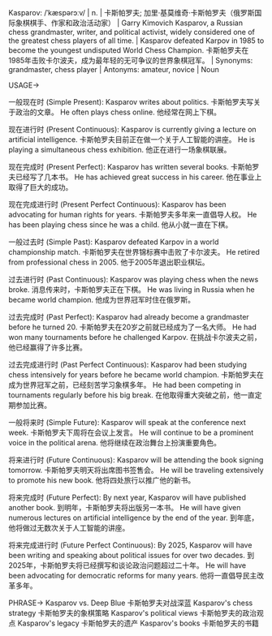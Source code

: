 Kasparov: /ˈkæspərɔːv/ | n. | 卡斯帕罗夫; 加里·基莫维奇·卡斯帕罗夫（俄罗斯国际象棋棋手、作家和政治活动家） | Garry Kimovich Kasparov, a Russian chess grandmaster, writer, and political activist, widely considered one of the greatest chess players of all time. |  Kasparov defeated Karpov in 1985 to become the youngest undisputed World Chess Champion. 卡斯帕罗夫在1985年击败卡尔波夫，成为最年轻的无可争议的世界象棋冠军。 | Synonyms: grandmaster, chess player | Antonyms: amateur, novice | Noun

USAGE->

一般现在时 (Simple Present):
Kasparov writes about politics.  卡斯帕罗夫写关于政治的文章。
He often plays chess online. 他经常在网上下棋。

现在进行时 (Present Continuous):
Kasparov is currently giving a lecture on artificial intelligence. 卡斯帕罗夫目前正在做一个关于人工智能的讲座。
He is playing a simultaneous chess exhibition. 他正在进行一场象棋联展。

现在完成时 (Present Perfect):
Kasparov has written several books. 卡斯帕罗夫已经写了几本书。
He has achieved great success in his career.  他在事业上取得了巨大的成功。

现在完成进行时 (Present Perfect Continuous):
Kasparov has been advocating for human rights for years.  卡斯帕罗夫多年来一直倡导人权。
He has been playing chess since he was a child. 他从小就一直在下棋。

一般过去时 (Simple Past):
Kasparov defeated Karpov in a world championship match. 卡斯帕罗夫在世界锦标赛中击败了卡尔波夫。
He retired from professional chess in 2005. 他于2005年退出职业棋坛。

过去进行时 (Past Continuous):
Kasparov was playing chess when the news broke.  消息传来时，卡斯帕罗夫正在下棋。
He was living in Russia when he became world champion.  他成为世界冠军时住在俄罗斯。

过去完成时 (Past Perfect):
Kasparov had already become a grandmaster before he turned 20.  卡斯帕罗夫在20岁之前就已经成为了一名大师。
He had won many tournaments before he challenged Karpov. 在挑战卡尔波夫之前，他已经赢得了许多比赛。


过去完成进行时 (Past Perfect Continuous):
Kasparov had been studying chess intensively for years before he became world champion. 卡斯帕罗夫在成为世界冠军之前，已经刻苦学习象棋多年。
He had been competing in tournaments regularly before his big break. 在他取得重大突破之前，他一直定期参加比赛。


一般将来时 (Simple Future):
Kasparov will speak at the conference next week. 卡斯帕罗夫下周将在会议上发言。
He will continue to be a prominent voice in the political arena. 他将继续在政治舞台上扮演重要角色。


将来进行时 (Future Continuous):
Kasparov will be attending the book signing tomorrow. 卡斯帕罗夫明天将出席图书签售会。
He will be traveling extensively to promote his new book.  他将四处旅行以推广他的新书。


将来完成时 (Future Perfect):
By next year, Kasparov will have published another book. 到明年，卡斯帕罗夫将出版另一本书。
He will have given numerous lectures on artificial intelligence by the end of the year. 到年底，他将做过无数次关于人工智能的讲座。


将来完成进行时 (Future Perfect Continuous):
By 2025, Kasparov will have been writing and speaking about political issues for over two decades. 到2025年，卡斯帕罗夫将已经撰写和谈论政治问题超过二十年。
He will have been advocating for democratic reforms for many years.  他将一直倡导民主改革多年。



PHRASE->
Kasparov vs. Deep Blue  卡斯帕罗夫对战深蓝
Kasparov's chess strategy  卡斯帕罗夫的象棋策略
Kasparov's political views 卡斯帕罗夫的政治观点
Kasparov's legacy  卡斯帕罗夫的遗产
Kasparov's books 卡斯帕罗夫的书籍
